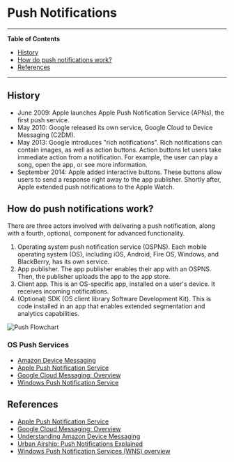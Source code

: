 # Push Notifications

---

**Table of Contents**

<!-- TOC depthFrom:2 depthTo:6 withLinks:1 updateOnSave:1 orderedList:0 -->

- [History](#history)
- [How do push notifications work?](#how-do-push-notifications-work)
- [References](#references)

<!-- /TOC -->

---

## History

- June 2009: Apple launches Apple Push Notification Service (APNs), the first push service.
- May 2010: Google released its own service, Google Cloud to Device Messaging (C2DM).
- May 2013: Google introduces "rich notifications". Rich notifications can contain images, as well as action buttons. Action buttons let users take immediate action from a notification. For example, the user can play a song, open the app, or see more information.
- September 2014: Apple added interactive buttons. These buttons allow users to send a response right away to the app publisher. Shortly after, Apple extended push notifications to the Apple Watch.



## How do push notifications work?

There are three actors involved with delivering a push notification, along with a fourth, optional, component for advanced functionality.

1. Operating system push notification service (OSPNS). Each mobile operating system (OS), including iOS, Android, Fire OS, Windows, and BlackBerry, has its own service.
1. App publisher. The app publisher enables their app with an OSPNS. Then, the publisher uploads the app to the app store.
1. Client app. This is an OS-specific app, installed on a user's device. It receives incoming notifications.
1. (Optional) SDK (OS client library Software Development Kit). This is code installed in an app that enables extended segmentation and analytics capabilities.

![Push Flowchart](http://cdn3.raywenderlich.com/wp-content/uploads/2011/05/Push-Overview.jpg)

### OS Push Services

* [Amazon Device Messaging](https://developer.amazon.com/public/apis/engage/device-messaging/tech-docs/01-understanding-adm)
* [Apple Push Notification Service](https://developer.apple.com/library/ios/documentation/NetworkingInternet/Conceptual/RemoteNotificationsPG/Chapters/ApplePushService.html)
* [Google Cloud Messaging: Overview](https://developers.google.com/cloud-messaging/gcm)
* [Windows Push Notification Service](https://msdn.microsoft.com/en-us/library/windows/apps/mt187203.aspx)

## References

* [Apple Push Notification Service](https://developer.apple.com/library/ios/documentation/NetworkingInternet/Conceptual/RemoteNotificationsPG/Chapters/ApplePushService.html)
* [Google Cloud Messaging: Overview](https://developers.google.com/cloud-messaging/gcm)
* [Understanding Amazon Device Messaging](https://developer.amazon.com/public/apis/engage/device-messaging/tech-docs/01-understanding-adm)
* [Urban Airship: Push Notifications Explained](https://www.urbanairship.com/push-notifications-explained)
* [Windows Push Notification Services (WNS) overview](https://msdn.microsoft.com/en-us/library/windows/apps/mt187203.aspx)
